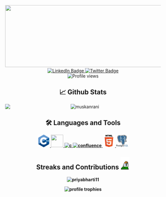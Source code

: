 <div id="header" align="center" bgcolor="black">
  <img src="https://media4.giphy.com/media/NHvv0Bo3oGq1eTBDd1/giphy.gif?cid=ecf05e4706nbbq8qdwr57yjzcx5lvuwn94epjcss3gy4wbq0&rid=giphy.gif&ct=g" width="800" height ="200"/>

<!--CONTACT INFORMATION -->  
  </div>
<div align="center" id="badges">
  
  <a href="https://www.linkedin.com/in/priya-bharti-292051209">
    <img src="https://img.shields.io/badge/LinkedIn-blue?style=for-the-badge&logo=linkedin&logoColor=white" alt="LinkedIn Badge"/>
  </a>
  
  <a href="https://twitter.com/priyabharti1111?t=bD4RyW9zx79FYVMa1lB5LA&s=09">
    <img src="https://img.shields.io/badge/Twitter-blue?style=for-the-badge&logo=twitter&logoColor=white" alt="Twitter Badge"/>
  </a>
  
</div>


<!-- PROFILE VIEWS -->

<div align="center">
<img src="https://komarev.com/ghpvc/?username=your-priyabharti11&style=flat-square&color=blue" alt="Profile views"  />
</div>


<!-- GITHUB STATS CODE -->

<h2 align="center">  📈 Github Stats </h2>
<a href="https://github.com/priyabharti11/github-readme-stats">
<img align="left" width="42%" src="https://github-readme-stats.vercel.app/api/top-langs/?username=priyabharti11&layout=compact&theme=tokyonight" />
</a>
<img width="50%" src="https://github-readme-streak-stats.herokuapp.com/?user=priyabharti11&theme=tokyonight" alt="muskanrani" />


<!--LANGUAGES AND TOOLS -->

<h2 align="center"> <b> 🛠️ Languages and Tools<b/></h2>
<p align="center">
  
<a href="https://www.w3schools.com/cpp/" target="_blank">
<img src="https://raw.githubusercontent.com/devicons/devicon/master/icons/cplusplus/cplusplus-original.svg" alt="cplusplus" width="40" height="40"/> 
</a> 
  
<a href="https://docs.oracle.com/javase/tutorial/" target="_blank">
  <img src="https://miro.medium.com/max/4000/0*bpt3hdn8q6Xw4MOZ.png" width="40" height="40"/>
</a>
  
<a href="https://www.javatpoint.com/github" target="_blank"> 
  <img src="https://github.githubassets.com/images/modules/logos_page/GitHub-Mark.png" alt="c" width="40" height="40"/>
</a>
  
<a href="https://www.atlassian.com/software/confluence?gclid=c3f70753c02c1090659565b6d040432e&gclsrc=3p.ds&&adgroup=1306220045966618&campaign=380755106&creative=81638805016719&device=c&keyword=%2Bconfluence&ds_k=%2Bconfluence&matchtype=p&network=o&ds_kids=p54414099851&ds_e=MICROSOFT&ds_eid=700000001721838&ds_e1=MICROSOFT&msclkid=c3f70753c02c1090659565b6d040432e" target="_blank">
  <img src="https://assets.website-files.com/5aac3a69b2d9acb3144c8171/5d9c92f7faa4c073ae9c738a_Confluence.jpeg" alt="confluence" width="40" height="40"/> 
</a> 
  
<a href="https://www.w3.org/html/" target="_blank">
  <img src="https://raw.githubusercontent.com/devicons/devicon/master/icons/html5/html5-original-wordmark.svg" alt="html5" width="40" height="40"/>
</a> 

<a href="https://www.postgresql.org" target="_blank">
  <img src="https://raw.githubusercontent.com/devicons/devicon/master/icons/postgresql/postgresql-original-wordmark.svg" alt="postgresql" width="40" height="40"/>
</a>
  
</p>

  <!-- STREAK , PULL REQUESTS , CHANGES STATS -->
  
  <h2 align ="center" >Streaks and Contributions  <img src="https://raw.githubusercontent.com/ItsAnunesS/ItsAnunesS/master/src/img/parrots/flags/indiaparrot.gif" width="30" height="40"/></h2>
  <p align="center"><img align="center" src="https://github-readme-streak-stats.herokuapp.com/?user=priyabharti11&" alt="priyabharti11" />
  </p>
  
  <div align="center">
    <img src="https://github-profile-trophy.vercel.app/?username=priyabharti11&row=1&column=6&margin-h=8&theme=darkhub&count_private=true&margin-w=15&no-frame=true" alt="profile trophies" />
    <br />
   </div>

